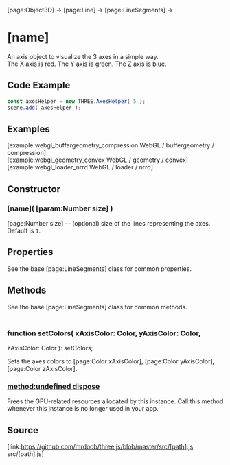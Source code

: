 [page:Object3D] → [page:Line] → [page:LineSegments] →

# [name]

An axis object to visualize the 3 axes in a simple way.  
The X axis is red. The Y axis is green. The Z axis is blue.

## Code Example

  
```ts  
const axesHelper = new THREE.AxesHelper( 5 );  
scene.add( axesHelper );  
```  

## Examples

[example:webgl_buffergeometry_compression WebGL / buffergeometry /
compression]  
[example:webgl_geometry_convex WebGL / geometry / convex]  
[example:webgl_loader_nrrd WebGL / loader / nrrd]

## Constructor

### [name]( [param:Number size] )

[page:Number size] -- (optional) size of the lines representing the axes.
Default is `1`.

## Properties

See the base [page:LineSegments] class for common properties.

## Methods

See the base [page:LineSegments] class for common methods.

### <br/> function setColors( xAxisColor: Color, yAxisColor: Color,
zAxisColor: Color ): setColors; <br/>

Sets the axes colors to [page:Color xAxisColor], [page:Color yAxisColor],
[page:Color zAxisColor].

### [method:undefined dispose]()

Frees the GPU-related resources allocated by this instance. Call this method
whenever this instance is no longer used in your app.

## Source

[link:https://github.com/mrdoob/three.js/blob/master/src/[path].js
src/[path].js]

